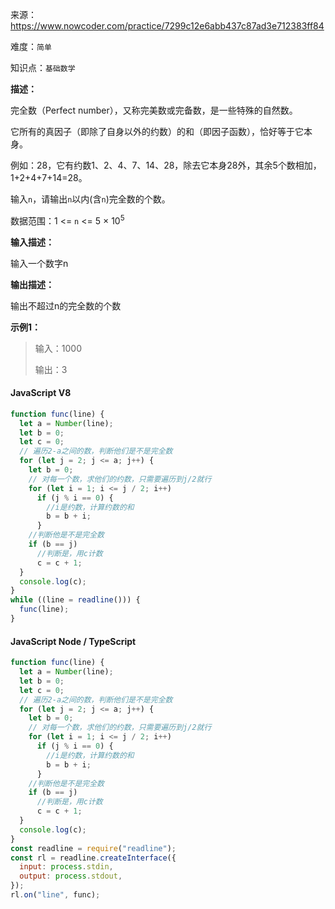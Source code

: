 来源：<https://www.nowcoder.com/practice/7299c12e6abb437c87ad3e712383ff84>

难度：`简单`

知识点：`基础数学`

**描述：**

完全数（Perfect number），又称完美数或完备数，是一些特殊的自然数。

它所有的真因子（即除了自身以外的约数）的和（即因子函数），恰好等于它本身。

例如：28，它有约数1、2、4、7、14、28，除去它本身28外，其余5个数相加，1+2+4+7+14=28。

输入`n`，请输出`n`以内(含`n`)完全数的个数。

数据范围：1 <= `n` <= 5 × 10<sup>5</sup>

**输入描述：**

输入一个数字n

**输出描述：**

输出不超过n的完全数的个数

**示例1：**

> 输入：1000
>
> 输出：3

<!-- tabs:start -->

#### **JavaScript V8**

```javascript
function func(line) {
  let a = Number(line);
  let b = 0;
  let c = 0;
  // 遍历2-a之间的数，判断他们是不是完全数
  for (let j = 2; j <= a; j++) {
    let b = 0;
    // 对每一个数，求他们的约数，只需要遍历到j/2就行
    for (let i = 1; i <= j / 2; i++)
      if (j % i == 0) {
        //i是约数，计算约数的和
        b = b + i;
      }
    //判断他是不是完全数
    if (b == j)
      //判断是，用c计数
      c = c + 1;
  }
  console.log(c);
}
while ((line = readline())) {
  func(line);
}
```

#### **JavaScript Node / TypeScript**

```javascript
function func(line) {
  let a = Number(line);
  let b = 0;
  let c = 0;
  // 遍历2-a之间的数，判断他们是不是完全数
  for (let j = 2; j <= a; j++) {
    let b = 0;
    // 对每一个数，求他们的约数，只需要遍历到j/2就行
    for (let i = 1; i <= j / 2; i++)
      if (j % i == 0) {
        //i是约数，计算约数的和
        b = b + i;
      }
    //判断他是不是完全数
    if (b == j)
      //判断是，用c计数
      c = c + 1;
  }
  console.log(c);
}
const readline = require("readline");
const rl = readline.createInterface({
  input: process.stdin,
  output: process.stdout,
});
rl.on("line", func);
```

<!-- tabs:end -->
